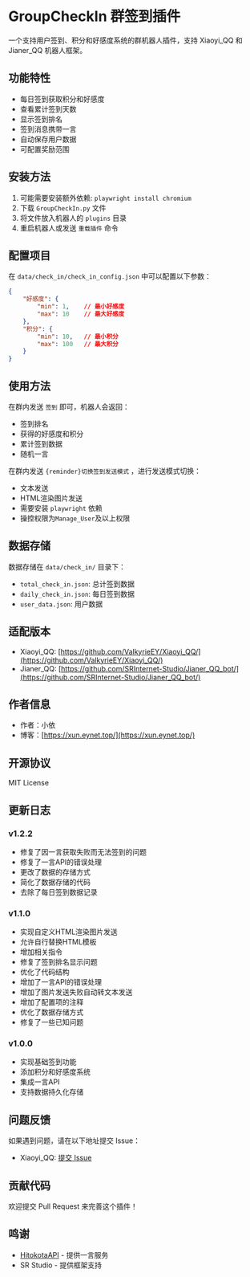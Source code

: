 # GroupCheckIn 群签到插件

一个支持用户签到、积分和好感度系统的群机器人插件，支持 Xiaoyi_QQ 和 Jianer_QQ 机器人框架。

## 功能特性

- 每日签到获取积分和好感度
- 查看累计签到天数
- 显示签到排名
- 签到消息携带一言
- 自动保存用户数据
- 可配置奖励范围

## 安装方法
1. 可能需要安装额外依赖: `playwright install chromium`
2. 下载 `GroupCheckIn.py` 文件
3. 将文件放入机器人的 `plugins` 目录
4. 重启机器人或发送 `重载插件` 命令

## 配置项目

在 `data/check_in/check_in_config.json` 中可以配置以下参数：

```json
{
    "好感度": {
        "min": 1,    // 最小好感度
        "max": 10    // 最大好感度
    },
    "积分": {
        "min": 10,   // 最小积分
        "max": 100   // 最大积分
    }
}
```

## 使用方法

在群内发送 `签到` 即可，机器人会返回：
- 签到排名
- 获得的好感度和积分
- 累计签到数据
- 随机一言

在群内发送 `{reminder}切换签到发送模式` ，进行发送模式切换：
- 文本发送
- HTML渲染图片发送
- 需要安装 `playwright` 依赖
- 操控权限为`Manage_User`及以上权限

## 数据存储

数据存储在 `data/check_in/` 目录下：
- `total_check_in.json`: 总计签到数据
- `daily_check_in.json`: 每日签到数据
- `user_data.json`: 用户数据

## 适配版本

- Xiaoyi_QQ: [https://github.com/ValkyrieEY/Xiaoyi_QQ/](https://github.com/ValkyrieEY/Xiaoyi_QQ/)
- Jianer_QQ: [https://github.com/SRInternet-Studio/Jianer_QQ_bot/](https://github.com/SRInternet-Studio/Jianer_QQ_bot/)

## 作者信息

- 作者：小依
- 博客：[https://xun.eynet.top/](https://xun.eynet.top/)

## 开源协议

MIT License

## 更新日志

### v1.2.2
- 修复了因一言获取失败而无法签到的问题
- 修复了一言API的错误处理
- 更改了数据的存储方式
- 简化了数据存储的代码
- 去除了每日签到数据记录

### v1.1.0
- 实现自定义HTML渲染图片发送
- 允许自行替换HTML模板
- 增加相关指令
- 修复了签到排名显示问题
- 优化了代码结构
- 增加了一言API的错误处理
- 增加了图片发送失败自动转文本发送
- 增加了配置项的注释
- 优化了数据存储方式
- 修复了一些已知问题

### v1.0.0
- 实现基础签到功能
- 添加积分和好感度系统
- 集成一言API
- 支持数据持久化存储

## 问题反馈

如果遇到问题，请在以下地址提交 Issue：
- Xiaoyi_QQ: [提交 Issue](https://github.com/ValkyrieEY/Xiaoyi_QQ/issues)

## 贡献代码

欢迎提交 Pull Request 来完善这个插件！

## 鸣谢
- [HitokotaAPI](https://hitokoto.cn/) - 提供一言服务
- SR Studio - 提供框架支持